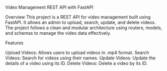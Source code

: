 Video Management REST API with FastAPI

Overview
This project is a REST API for video management built using FastAPI. It allows an admin to upload, search, update, and delete videos. 
The project follows a clean and modular architecture using routers, models, and schemas to manage the video data effectively.

Features

Upload Videos: Allows users to upload videos in .mp4 format.
Search Videos: Search for videos using their names.
Update Videos: Update the details of a video using its ID.
Delete Videos: Delete a video by its ID.
